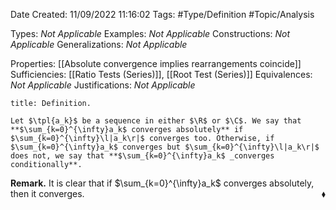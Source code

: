 <div class="topSpace"></div>

Date Created: 11/09/2022 11:16:02
Tags: #Type/Definition #Topic/Analysis

Types: _Not Applicable_
Examples: _Not Applicable_
Constructions: _Not Applicable_
Generalizations: _Not Applicable_

Properties: [[Absolute convergence implies rearrangements coincide]]
Sufficiencies: [[Ratio Tests (Series)]], [[Root Test (Series)]]
Equivalences: _Not Applicable_
Justifications: _Not Applicable_

``` ad-Definition
title: Definition.

Let $\tpl{a_k}$ be a sequence in either $\R$ or $\C$. We say that **$\sum_{k=0}^{\infty}a_k$ converges absolutely** if $\sum_{k=0}^{\infty}\l|a_k\r|$ converges too. Otherwise, if $\sum_{k=0}^{\infty}a_k$ converges but $\sum_{k=0}^{\infty}\l|a_k\r|$ does not, we say that **$\sum_{k=0}^{\infty}a_k$ _converges conditionally**.

```

**Remark.** It is clear that if $\sum_{k=0}^{\infty}a_k$ converges absolutely, then it converges.<span style="float:right;">$\blacklozenge$</span>
